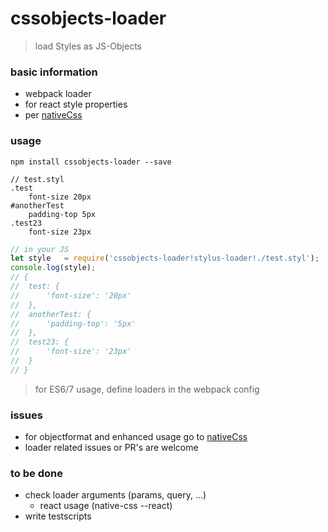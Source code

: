 # cssobjects-loader  
> load Styles as JS-Objects

### basic information
* webpack loader
* for react style properties
* per [nativeCss](https://github.com/raphamorim/native-css)

### usage 
```npm install cssobjects-loader --save```

```Stylus
// test.styl
.test
	font-size 20px
#anotherTest
	padding-top 5px
.test23
	font-size 23px

```

```Javascript
// in your JS
let style 	= require('cssobjects-loader!stylus-loader!./test.styl');
console.log(style);
// {
// 	test: {
// 		'font-size': '20px'
// 	},
// 	anotherTest: {
// 		'padding-top': '5px'
// 	},
// 	test23: {
// 		'font-size': '23px'
// 	}
// }
```
> for ES6/7 usage, define loaders in the webpack config

### issues
* for objectformat and enhanced usage go to [nativeCss](https://github.com/raphamorim/native-css)
* loader related issues or PR's are welcome

### to be done  
* check loader arguments (params, query, ...)
	* react usage (native-css --react)
* write testscripts